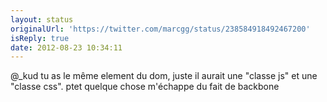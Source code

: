 ```yaml
---
layout: status
originalUrl: 'https://twitter.com/marcgg/status/238584918492467200'
isReply: true
date: 2012-08-23 10:34:11
---
```


@_kud tu as le même element du dom, juste il aurait une "classe js" et une "classe css". ptet quelque chose m'échappe du fait de backbone
